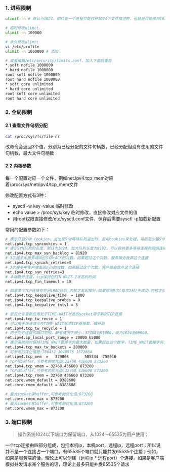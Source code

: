 ### 1. 进程限制
```bash
ulimit -n # 默认为1024，即只能一个进程只能打开1024个文件描述符，也就是只能维持1024个tcp连接

# 临时修改ulimit
ulimit -n 100000 

# 永久修改ulimit
vi /etc/profile
ulimit -n 1000000 # 添加

# 或者编辑/etc/security/limits.conf，加入下面后重启
* soft nofile 1000000
* hard nofile 1000000
root soft nofile 1000000
root hard nofile 1000000
* soft core unlimited
* hard core unlimited
root soft core unlimited
root hard core unlimited
```
### 2. 全局限制
#### 2.1 查看文件句柄分配
```bash
cat /proc/sys/fs/file-nr
```
改命令会返回3个值，分别为已经分配的文件句柄数，已经分配但没有使用的文件句柄数，最大文件句柄数

#### 2.2 内核参数

每一个配置对应一个文件，例如net.ipv4.tcp_mem对应着/proc/sys/net/ipv4/tcp_mem文件

修改配置方式有3种：

- sysctl -w key=value 临时修改
- echo value > /proc/sys/key 临时修改，直接修改对应文件的值
- 用root权限直接修改/etc/sysctl.conf文件，保存后需要sysctl -p加载新配置

常用的配置参数如下：

```bash
# 表示开启SYN Cookies。当出现SYN等待队列溢出时，启用cookies来处理，可防范少量SYN攻击，默认为0，表示关闭；
net.ipv4.tcp_syncookies = 1
# 表示SYN队列的长度，默认为1024，加大队列长度为8192，可以容纳更多等待连接的网络连接数
net.ipv4.tcp_max_syn_backlog = 81920
# 3次握手中服务端响应SYN+ACK的次数，如果超过这个次数，服务端会放弃这个连接
net.ipv4.tcp_synack_retries=3
# 3次握手中客户端发送syn的次数，如果超过这个次数，客户端会放弃这个连接
net.ipv4.tcp_syn_retries=3
# 本端断开连接，tcp保持在FIN-WAIT-2状态的时间
net.ipv4.tcp_fin_timeout = 30

# 如果某个TCP连接在空闲1800秒后,内核才发起探针.如果探测9次(每次3秒)不成功,内核才彻底放弃,认为该连接已失效
net.ipv4.tcp_keepalive_time  = 1800 
net.ipv4.tcp_keepalive_probes = 9
net.ipv4.tcp_keepalive_intvl = 3

# 是否允许重新应用处于TIME-WAIT状态的socket用于新的TCP连接
net.ipv4.tcp_tw_reuse = 1
# 可以用于快速减少在TIME-WAIT状态TCP连接数，慎开启
net.ipv4.tcp_tw_recycle = 1
# 用于向外连接的端口范围。缺省情况下很小：32768到61000，改为1024到65000。
net.ipv4.ip_local_port_range = 20000 65000
# 表示系统同时保持TIME_WAIT套接字的最大数量，如果超过这个数字，TIME_WAIT套接字将立刻被清除并打印警告信息
net.ipv4.tcp_max_tw_buckets = 200000
# 可参考的优化值是:786432 1048576 1572864
net.ipv4.tcp_mem  =   379008       505344  758016
# TCP写buffer,可参考的优化值:32768 436600 873200
net.ipv4.tcp_wmem = 32768 436600 873200
# TCP读buffer,可参考的优化值:32768 436600 873200
net.ipv4.tcp_rmem = 32768 436600 873200
net.core.wmem_default = 8388608
net.core.rmem_default = 8388608

# 最大socket读buffer,可参考的优化值:873200
net.core.rmem_max = 873200
# 最大socket写buffer,可参考的优化值:873200
net.core.wmem_max = 873200
```



### 3. 端口限制
>  操作系统1024以下端口为保留端口，从1024～65535为用户使用；

一个tcp连接由四部分组成，包括本机ip，本机port，远程ip，远程port；所以说并不是一个连接占一个端口，有65535个端口就只能并发65535个连接；例如，如果是服务端的话，理论上可以创建（远程ip * 远程port）个连接，如果是客户端模拟并发请求某个服务的话，理论上最多只能并发65535个请求		
